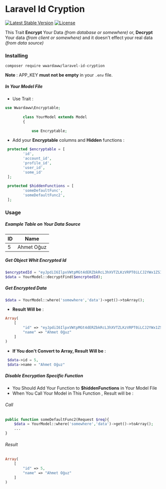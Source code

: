 # Laravel Id Cryption

[![Latest Stable Version](https://poser.pugx.org/wwardaww/laravel-id-cryption/version)](https://packagist.org/packages/wwardaww/laravel-id-cryption)
[![License](https://poser.pugx.org/wwardaww/laravel-id-cryption/license)](https://packagist.org/packages/wwardaww/laravel-id-cryption)

This Trait **Encrypt** Your Data *(from database or somewhere)* or, **Decrypt** Your data *(from client or somewhere)* and it doesn't effect your real data *(from data source)*

### Installing

`composer require wwardaww/laravel-id-cryption`

**Note** : APP_KEY **must not be empty** in your `.env` file.

##### In Your Model File
- Use Trait : 
```php
use Wwardaww\Encryptable;
        
        class YourModel extends Model
        {
        
            use Encryptable; 
 ```
 
- Add your **Encryptable** columns and **Hidden** functions :

```php
 protected $encryptable = [
        'id',
        'account_id',
        'profile_id',
        'user_id',
        'some_id'
 ];
    
 protected $hiddenFunctions = [
        'someDefaultFunc',
        'someDefaultFunc2',  
 ];
```

### Usage

##### Example Table on Your Data Source


|ID       |Name           |
|---------|---------------|
|5        |Ahmet Oğuz     |

##### Get Object Whit Encrypted Id
```php
$encryptedId = "eyJpdiI6IlpxVWtpMGt4dERZbkRcL3hXVTZLKzVRPT0iLCJ2YWx1ZSI6IkhUNzF3MEFsRW1cL2tcLzVTRlZ6QmVaZz09IiwibWFjIjoiZTI5M2JiZTRiNzA2NGVjMTIwNmJhNWZjNjA4YmRmY2NlNzIxYTA2MWM3YTI1ZjVlYzQyMWQ5MzIwZDBlYzQ1OSJ9"
$data = YourModel::decryptFind($encrptedId);
```

##### Get Encrypted Data 

```php
$data = YourModel::where('somewhere','data')->get()->toArray();
```
- **Result Will be** : 

```php
Array(
    [
        "id" => "eyJpdiI6IlpxVWtpMGt4dERZbkRcL3hXVTZLKzVRPT0iLCJ2YWx1ZSI6IkhUNzF3MEFsRW1cL2tcLzVTRlZ6QmVaZz09IiwibWFjIjoiZTI5M2JiZTRiNzA2NGVjMTIwNmJhNWZjNjA4YmRmY2NlNzIxYTA2MWM3YTI1ZjVlYzQyMWQ5MzIwZDBlYzQ1OSJ9",
        "name" => "Ahmet Oğuz"
    ]
)
```
- **If You don't Convert to Array, Result Will be** :
```php
 $data->id = 5,
 $data->name = "Ahmet Oğuz"
```

##### Disable Encryption Specific Function

- You Should Add Your Function to **$hiddenFunctions** in Your Model File
- When You Call Your Model in This Function , Result will be : 

###### Call
```php
public function someDefaultFunc2(Request $req){
    $data = YourModel::where('somewhere','data')->get()->toArray();
    ...
}

```
###### Result
```php
Array(
    [
        "id" => 5,
        "name" => "Ahmet Oğuz"
    ]
)
```
